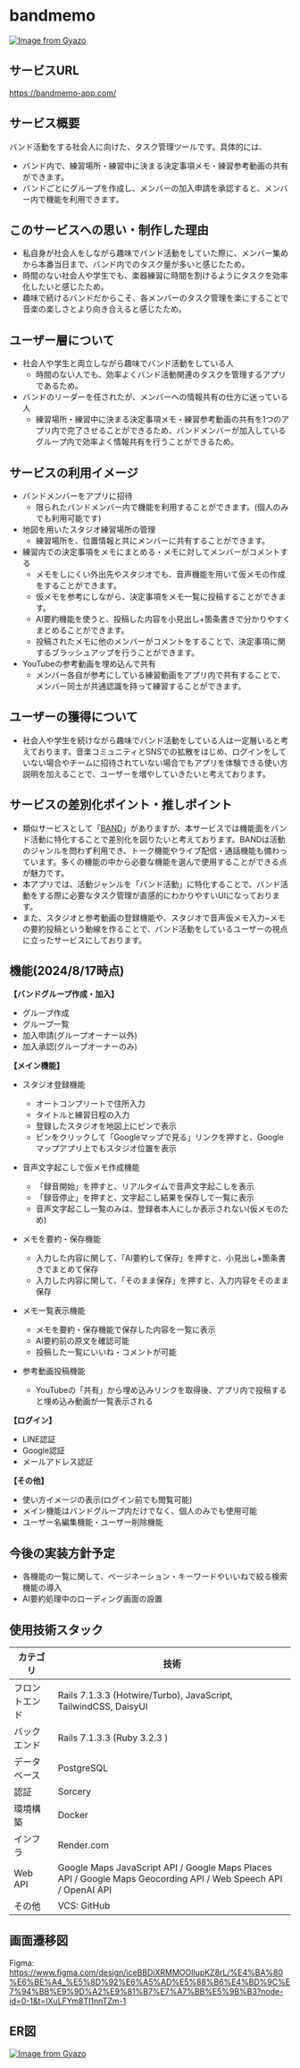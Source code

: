 # bandmemo

[![Image from Gyazo](https://i.gyazo.com/35c01695ae5f80b111b5ee763e70c76b.png)](https://gyazo.com/35c01695ae5f80b111b5ee763e70c76b)

## サービスURL

https://bandmemo-app.com/

## サービス概要

バンド活動をする社会人に向けた、タスク管理ツールです。具体的には、

- バンド内で、練習場所・練習中に決まる決定事項メモ・練習参考動画の共有ができます。
- バンドごとにグループを作成し、メンバーの加入申請を承認すると、メンバー内で機能を利用できます。

## このサービスへの思い・制作した理由

- 私自身が社会人をしながら趣味でバンド活動をしていた際に、メンバー集めから本番当日まで、バンド内でのタスク量が多いと感じたため。
- 時間のない社会人や学生でも、楽器練習に時間を割けるようにタスクを効率化したいと感じたため。
- 趣味で続けるバンドだからこそ、各メンバーのタスク管理を楽にすることで音楽の楽しさとより向き合えると感じたため。

## ユーザー層について

- 社会人や学生と両立しながら趣味でバンド活動をしている人
    - 時間のない人でも、効率よくバンド活動関連のタスクを管理するアプリであるため。
- バンドのリーダーを任されたが、メンバーへの情報共有の仕方に迷っている人
    - 練習場所・練習中に決まる決定事項メモ・練習参考動画の共有を1つのアプリ内で完了させることができるため、バンドメンバーが加入しているグループ内で効率よく情報共有を行うことができるため。

## サービスの利用イメージ

- バンドメンバーをアプリに招待
    - 限られたバンドメンバー内で機能を利用することができます。(個人のみでも利用可能です)
- 地図を用いたスタジオ練習場所の管理
    - 練習場所を、位置情報と共にメンバーに共有することができます。
- 練習内での決定事項をメモにまとめる・メモに対してメンバーがコメントする
    - メモをしにくい外出先やスタジオでも、音声機能を用いて仮メモの作成をすることができます。
    - 仮メモを参考にしながら、決定事項をメモ一覧に投稿することができます。
    - AI要約機能を使うと、投稿した内容を小見出し+箇条書きで分かりやすくまとめることができます。
    - 投稿されたメモに他のメンバーがコメントをすることで、決定事項に関するブラッシュアップを行うことができます。
- YouTubeの参考動画を埋め込んで共有
    - メンバー各自が参考にしている練習動画をアプリ内で共有することで、メンバー同士が共通認識を持って練習することができます。

## ユーザーの獲得について

- 社会人や学生を続けながら趣味でバンド活動をしている人は一定層いると考えております。音楽コミュニティとSNSでの拡散をはじめ、ログインをしていない場合やチームに招待されていない場合でもアプリを体験できる使い方説明を加えることで、ユーザーを増やしていきたいと考えております。

## サービスの差別化ポイント・推しポイント

- 類似サービスとして「[BAND](https://about.band.us/jp)」がありますが、本サービスでは機能面をバンド活動に特化することで差別化を図りたいと考えております。BANDは活動のジャンルを問わず利用でき、トーク機能やライブ配信・通話機能も備わっています。多くの機能の中から必要な機能を選んで使用することができる点が魅力です。
- 本アプリでは、活動ジャンルを「バンド活動」に特化することで、バンド活動をする際に必要なタスク管理が直感的にわかりやすいUIになっております。
- また、スタジオと参考動画の登録機能や、スタジオで音声仮メモ入力~メモの要約投稿という動線を作ることで、バンド活動をしているユーザーの視点に立ったサービスにしております。

## 機能(2024/8/17時点)

**【バンドグループ作成・加入】**
- グループ作成
- グループ一覧
- 加入申請(グループオーナー以外)
- 加入承認(グループオーナーのみ)

**【メイン機能】**
- スタジオ登録機能
    - オートコンプリートで住所入力
    - タイトルと練習日程の入力
    - 登録したスタジオを地図上にピンで表示
    - ピンをクリックして「Googleマップで見る」リンクを押すと、Googleマップアプリ上でもスタジオ位置を表示

- 音声文字起こしで仮メモ作成機能
    - 「録音開始」を押すと、リアルタイムで音声文字起こしを表示
    - 「録音停止」を押すと、文字起こし結果を保存して一覧に表示
    - 音声文字起こし一覧のみは、登録者本人にしか表示されない(仮メモのため)

- メモを要約・保存機能
    - 入力した内容に関して、「AI要約して保存」を押すと、小見出し+箇条書きでまとめて保存
    - 入力した内容に関して、「そのまま保存」を押すと、入力内容をそのまま保存

- メモ一覧表示機能
    - メモを要約・保存機能で保存した内容を一覧に表示
    - AI要約前の原文を確認可能
    - 投稿した一覧にいいね・コメントが可能

- 参考動画投稿機能
    - YouTubeの「共有」から埋め込みリンクを取得後、アプリ内で投稿すると埋め込み動画が一覧表示される

**【ログイン】**
- LINE認証
- Google認証
- メールアドレス認証

**【その他】**
- 使い方イメージの表示(ログイン前でも閲覧可能)
- メイン機能はバンドグループ内だけでなく、個人のみでも使用可能
- ユーザー名編集機能・ユーザー削除機能

## 今後の実装方針予定

- 各機能の一覧に関して、ページネーション・キーワードやいいねで絞る検索機能の導入
- AI要約処理中のローディング画面の設置

## 使用技術スタック

| カテゴリ | 技術 |
| --- | --- |
| フロントエンド | Rails 7.1.3.3 (Hotwire/Turbo), JavaScript, TailwindCSS, DaisyUI |
| バックエンド | Rails 7.1.3.3 (Ruby 3.2.3 ) |
| データベース | PostgreSQL |
| 認証 | Sorcery |
| 環境構築 | Docker |
| インフラ | Render.com |
| Web API | Google Maps JavaScript API / Google Maps Places API / Google Maps Geocording API / Web Speech API / OpenAI API |
| その他 | VCS: GitHub |

## 画面遷移図
Figma: https://www.figma.com/design/iceBBDiXRMMOOlIupKZ8rL/%E4%BA%80%E6%BE%A4_%E5%8D%92%E6%A5%AD%E5%88%B6%E4%BD%9C%E7%94%BB%E9%9D%A2%E9%81%B7%E7%A7%BB%E5%9B%B3?node-id=0-1&t=IXuLFYm8TI1nnTZm-1

## ER図
[![Image from Gyazo](https://i.gyazo.com/b66d00e193c2ab1a00748b8e45f5554b.png)](https://gyazo.com/b66d00e193c2ab1a00748b8e45f5554b)
